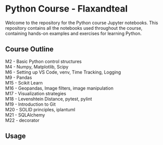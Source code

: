# Python Course - Flaxandteal
Welcome to the repository for the Python course Jupyter notebooks. This repository contains all the notebooks used throughout the course, containing hands-on examples and exercises for learning Python.

## Course Outline
M2 - Basic Python control structures  <br />
M4 - Numpy, Matplotlib, Scipy  <br />
M6 - Setting up VS Code, venv, Time Tracking, Logging  <br />
M9 - Pandas  <br />
M15 - Scikit Learn  <br />
M16 - Geopandas, Image filters, image manipulation <br />
M17 - Visualization strategies <br />
M18 - Levenshtein Distance, pytest, pylint <br />
M19 - Introduction to Git  <br />
M20 - SOLID principles, iplantuml <br /> 
M21 - SQLAlchemy  <br />
M22 - decorator  <br />

## Usage
